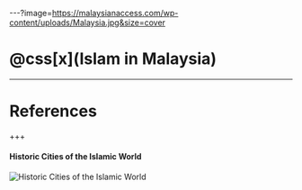 ---?image=https://malaysianaccess.com/wp-content/uploads/Malaysia.jpg&size=cover
# @css[x](Islam in Malaysia)

---
# References
+++
#### Historic Cities of the Islamic World
![Historic Cities of the Islamic World](https://images-na.ssl-images-amazon.com/images/I/A1BVFWL70WL.jpg&size=contain)
